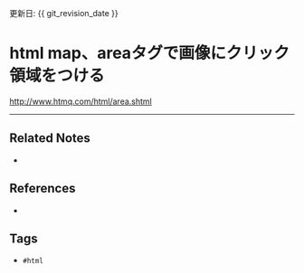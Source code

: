 更新日: {{ git_revision_date }}

# html map、areaタグで画像にクリック領域をつける
http://www.htmq.com/html/area.shtml

---
## Related Notes
- 

## References
- 

## Tags
- `#html` 